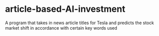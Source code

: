 # article-based-AI-investment
A program that takes in news article titles for Tesla and predicts the stock market shift in accordance with certain key words used

